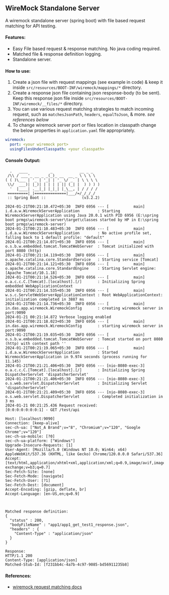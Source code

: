 ## WireMock Standalone Server

A wiremock standalone server (spring boot) with file based request matching for API testing.

#### Features:
- Easy File based request & response matching. No java coding required.
- Matched file & response definition logging.
- Standalone server.

#### How to use:
1. Create a json file with request mappings (see example in code) & keep it inside `src/resources/BOOT-INF/wiremock/mappings/*` directory. 
2. Create a response json file containing json response-body (to be sent). Keep this response json file inside `src/resources/BOOT-INF/wiremock/__files/*` directory.
3. You can use various request matching strategies to match incoming request, such as `matchesJsonPath`, `headers`, `equalToJson`, & more. _see references below_
4. To change wiremock server port or files location in classpath change the below properties in `application.yaml` file appropriately.
```yaml
wiremock:
  port: <your wiremock port>
  usingFilesUnderClasspath: <your classpath>
```

#### Console Output:
```log
  .   ____          _            __ _ _
 /\\ / ___'_ __ _ _(_)_ __  __ _ \ \ \ \
( ( )\___ | '_ | '_| | '_ \/ _` | \ \ \ \
 \\/  ___)| |_)| | | | | || (_| |  ) ) ) )
  '  |____| .__|_| |_|_| |_\__, | / / / /
 =========|_|==============|___/=/_/_/_/
 :: Spring Boot ::                (v3.2.2)

2024-01-21T00:21:10.472+05:30  INFO 6956 --- [           main] i.d.a.w.WiremockServerApplication        : Starting WiremockServerApplication using Java 20.0.1 with PID 6956 (E:\spring boot prmgs\wiremock-server\target\classes started by HP in E:\spring boot prmgs\wiremock-server)
2024-01-21T00:21:10.483+05:30  INFO 6956 --- [           main] i.d.a.w.WiremockServerApplication        : No active profile set, falling back to 1 default profile: "default"
2024-01-21T00:21:14.071+05:30  INFO 6956 --- [           main] o.s.b.w.embedded.tomcat.TomcatWebServer  : Tomcat initialized with port 8080 (http)
2024-01-21T00:21:14.119+05:30  INFO 6956 --- [           main] o.apache.catalina.core.StandardService   : Starting service [Tomcat]
2024-01-21T00:21:14.121+05:30  INFO 6956 --- [           main] o.apache.catalina.core.StandardEngine    : Starting Servlet engine: [Apache Tomcat/10.1.18]
2024-01-21T00:21:14.526+05:30  INFO 6956 --- [           main] o.a.c.c.C.[Tomcat].[localhost].[/]       : Initializing Spring embedded WebApplicationContext
2024-01-21T00:21:14.535+05:30  INFO 6956 --- [           main] w.s.c.ServletWebServerApplicationContext : Root WebApplicationContext: initialization completed in 3887 ms
2024-01-21T00:21:14.736+05:30  INFO 6956 --- [           main] in.das.app.wiremock.WiremockConfig       : creating wiremock server in port:9090
2024-01-21 00:21:14.872 Verbose logging enabled
2024-01-21T00:21:18.023+05:30  INFO 6956 --- [           main] in.das.app.wiremock.WiremockConfig       : starting wiremock server in port:9090
2024-01-21T00:21:19.035+05:30  INFO 6956 --- [           main] o.s.b.w.embedded.tomcat.TomcatWebServer  : Tomcat started on port 8080 (http) with context path ''
2024-01-21T00:21:19.065+05:30  INFO 6956 --- [           main] i.d.a.w.WiremockServerApplication        : Started WiremockServerApplication in 9.974 seconds (process running for 11.145)
2024-01-21T00:21:21.406+05:30  INFO 6956 --- [nio-8080-exec-3] o.a.c.c.C.[Tomcat].[localhost].[/]       : Initializing Spring DispatcherServlet 'dispatcherServlet'
2024-01-21T00:21:21.406+05:30  INFO 6956 --- [nio-8080-exec-3] o.s.web.servlet.DispatcherServlet        : Initializing Servlet 'dispatcherServlet'
2024-01-21T00:21:21.409+05:30  INFO 6956 --- [nio-8080-exec-3] o.s.web.servlet.DispatcherServlet        : Completed initialization in 3 ms
2024-01-21 00:21:25.436 Request received:
[0:0:0:0:0:0:0:1] - GET /test/api

Host: [localhost:9090]
Connection: [keep-alive]
sec-ch-ua: ["Not_A Brand";v="8", "Chromium";v="120", "Google Chrome";v="120"]
sec-ch-ua-mobile: [?0]
sec-ch-ua-platform: ["Windows"]
Upgrade-Insecure-Requests: [1]
User-Agent: [Mozilla/5.0 (Windows NT 10.0; Win64; x64) AppleWebKit/537.36 (KHTML, like Gecko) Chrome/120.0.0.0 Safari/537.36]
Accept: [text/html,application/xhtml+xml,application/xml;q=0.9,image/avif,image/webp,image/apng,*/*;q=0.8,application/signed-exchange;v=b3;q=0.7]
Sec-Fetch-Site: [none]
Sec-Fetch-Mode: [navigate]
Sec-Fetch-User: [?1]
Sec-Fetch-Dest: [document]
Accept-Encoding: [gzip, deflate, br]
Accept-Language: [en-US,en;q=0.9]



Matched response definition:
{
  "status" : 200,
  "bodyFileName" : "app1/app1_get_test1_response.json",
  "headers" : {
    "Content-Type" : "application/json"
  }
}

Response:
HTTP/1.1 200
Content-Type: [application/json]
Matched-Stub-Id: [f231bb4c-4a7b-4c97-9085-bd56911235b8]

```

#### References:
- [wiremock request matching docs](https://wiremock.org/docs/request-matching/)